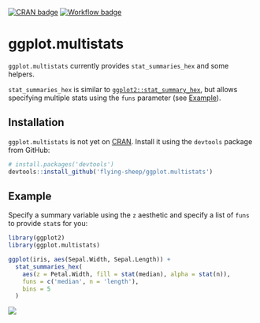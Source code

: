 [![CRAN badge][]](https://cran.r-project.org/package=ggplot.multistats) [![Workflow badge][]](https://github.com/flying-sheep/ggplot.multistats/commits/master)

[CRAN badge]: https://www.r-pkg.org/badges/version/ggplot.multistats
[Workflow badge]: https://github.com/flying-sheep/ggplot.multistats/workflows/Build%20R%20package/badge.svg

ggplot.multistats
=================

`ggplot.multistats` currently provides `stat_summaries_hex` and some helpers.

`stat_summaries_hex` is similar to [`ggplot2::stat_summary_hex`][stat_summary_2d],
but allows specifying multiple stats using the `funs` parameter (see [Example](#Example)).

[stat_summary_2d]: https://ggplot2.tidyverse.org/reference/stat_summary_2d.html

Installation
------------
`ggplot.multistats` is not yet on [CRAN](https://CRAN.R-project.org).
Install it using the `devtools` package from GitHub:

```r
# install.packages('devtools')
devtools::install_github('flying-sheep/ggplot.multistats')
```

Example
-------
Specify a summary variable using the `z` aesthetic
and specify a list of `funs` to provide `stat`s for you:

```r
library(ggplot2)
library(ggplot.multistats)

ggplot(iris, aes(Sepal.Width, Sepal.Length)) +
  stat_summaries_hex(
    aes(z = Petal.Width, fill = stat(median), alpha = stat(n)),
    funs = c('median', n = 'length'),
    bins = 5
  )
```

![](example.png)
